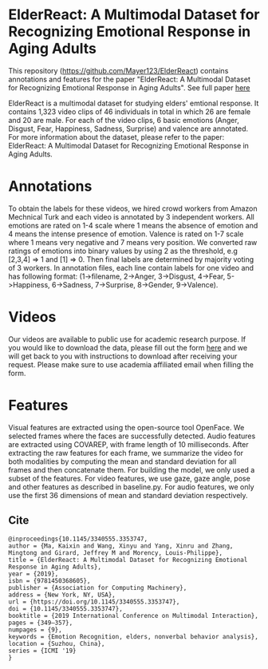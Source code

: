 # ElderReact: A Multimodal Dataset for Recognizing Emotional Response in Aging Adults
This repository (https://github.com/Mayer123/ElderReact) contains annotations and features for the paper "ElderReact: A Multimodal Dataset for Recognizing Emotional Response in Aging Adults". See full paper [here](https://dl.acm.org/doi/10.1145/3340555.3353747)

ElderReact is a multimodal dataset for studying elders' emtional response. It contains 1,323 video clips of 46 individuals in total in which 26 are female and 20 are male. For each of the video clips, 6 basic emotions (Anger, Disgust, Fear, Happiness, Sadness, Surprise) and valence are annotated. For more information about the dataset, please refer to the paper: ElderReact: A Multimodal Dataset for Recognizing Emotional Response in Aging Adults. 

# Annotations
To obtain the labels for these videos, we hired crowd workers from Amazon Mechnical Turk and each video is annotated by 3 independent workers. All emotions are rated on 1-4 scale where 1 means the absence of emotion and 4 means the intense presence of emotion. Valence is rated on 1-7 scale where 1 means very negative and 7 means very position. We converted raw ratings of emotions into binary values by using 2 as the threshold, e.g [2,3,4] => 1 and [1] => 0. Then final labels are determined by majority voting of 3 workers. In annotation files, each line contain labels for one video and has following format: (1->filename, 2->Anger, 3->Disgust, 4->Fear, 5->Happiness, 6->Sadness, 7->Surprise, 8->Gender, 9->Valence).

# Videos
Our videos are available to public use for academic research purpose. If you would like to download the data, please fill out the form [here](https://docs.google.com/forms/d/e/1FAIpQLScXoWZ-rZAXGfyN6gaBCEMrbh4JjmOBKM9CEvc3YbPdIKwuJg/viewform?usp=sf_link) and we will get back to you with instructions to download after receiving your request. Please make sure to use academia affiliated email when filling the form.

# Features
Visual features are extracted using the open-source tool OpenFace. We selected frames where the faces are successfully detected. Audio features are extracted using COVAREP, with frame length of 10 milliseconds. After extracting the
raw features for each frame, we summarize the video for both modalities by computing the mean and standard deviation for all frames and then concatenate them.
For building the model, we only used a subset of the features. For video features, we use gaze, gaze angle, pose and other features as described in baseline.py. For audio features, we only use the first 36 dimensions of mean and standard deviation respectively. 


## Cite 
```
@inproceedings{10.1145/3340555.3353747,
author = {Ma, Kaixin and Wang, Xinyu and Yang, Xinru and Zhang, Mingtong and Girard, Jeffrey M and Morency, Louis-Philippe},
title = {ElderReact: A Multimodal Dataset for Recognizing Emotional Response in Aging Adults},
year = {2019},
isbn = {9781450368605},
publisher = {Association for Computing Machinery},
address = {New York, NY, USA},
url = {https://doi.org/10.1145/3340555.3353747},
doi = {10.1145/3340555.3353747},
booktitle = {2019 International Conference on Multimodal Interaction},
pages = {349–357},
numpages = {9},
keywords = {Emotion Recognition, elders, nonverbal behavior analysis},
location = {Suzhou, China},
series = {ICMI '19}
}
```
